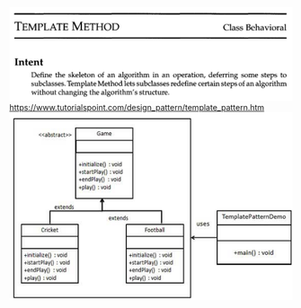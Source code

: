 ![template.png](resources/template.png)
https://www.tutorialspoint.com/design_pattern/template_pattern.htm
![template_pattern_uml_diagram.jpg](resources/template_pattern_uml_diagram.jpg)